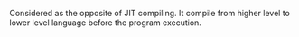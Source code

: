 Considered as the opposite of JIT compiling.
It compile from higher level to lower level language before the program execution.